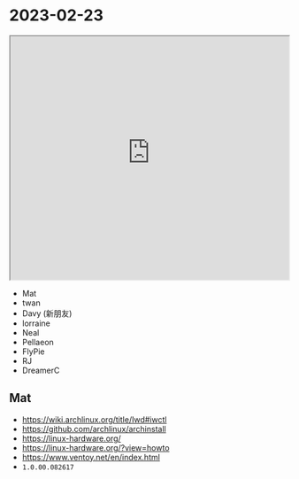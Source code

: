 # 2023-02-23

<iframe src="https://photos.hackingthursday.org/2023-02-23" width="100%" height="440px"></iframe>

- Mat
- twan
- Davy (新朋友)
- lorraine
- Neal
- Pellaeon
- FlyPie
- RJ
- DreamerC

## Mat

- https://wiki.archlinux.org/title/Iwd#iwctl
- https://github.com/archlinux/archinstall
- https://linux-hardware.org/
- https://linux-hardware.org/?view=howto
- https://www.ventoy.net/en/index.html
- `1.0.00.082617`

